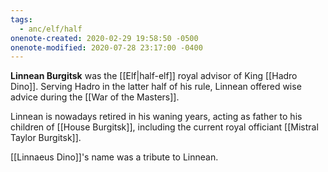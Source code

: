 ```yaml
---
tags:
  - anc/elf/half
onenote-created: 2020-02-29 19:58:50 -0500
onenote-modified: 2020-07-28 23:17:00 -0400
---
```


**Linnean Burgitsk** was the [[Elf|half-elf]] royal advisor of King [[Hadro Dino]]. Serving Hadro in the latter half of his rule, Linnean offered wise advice during the [[War of the Masters]].

Linnean is nowadays retired in his waning years, acting as father to his children of [[House Burgitsk]], including the current royal officiant [[Mistral Taylor Burgitsk]]. 

[[Linnaeus Dino]]'s name was a tribute to Linnean.
